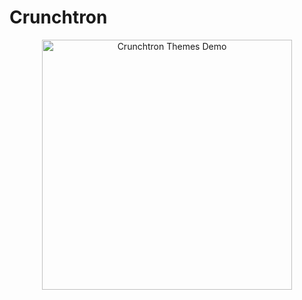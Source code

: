 # Crunchtron

<div style="text-align:center">
  <img alt="Crunchtron Themes Demo" src="https://media.giphy.com/media/cpttRy3cbEH6M/giphy.gif" width="400px">
</div>
